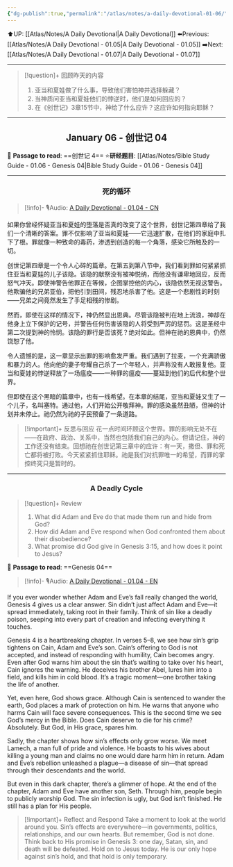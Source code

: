 ```yaml
---
{"dg-publish":true,"permalink":"/atlas/notes/a-daily-devotional-01-06/","noteIcon":""}
---
```


⬆️UP: [[Atlas/Notes/A Daily Devotional\|A Daily Devotional]]
⬅️Previous: [[Atlas/Notes/A Daily Devotional - 01.05\|A Daily Devotional - 01.05]]
➡️Next: [[Atlas/Notes/A Daily Devotional - 01.07\|A Daily Devotional - 01.07]]

---

> [!question]+ 回顾昨天的内容
> 1. 亚当和夏娃做了什么事，导致他们害怕神并选择躲藏？
> 2. 当神质问亚当和夏娃他们的悖逆时，他们是如何回应的？
> 3. 在《创世记》3章15节中，神给了什么应许？这应许如何指向耶稣？

---
## <center>January 06 - 创世记 04</center>

📖 **Passage to read**: ==创世记 4==
⭐**研经题目**: [[Atlas/Notes/Bible Study Guide - 01.06 - Genesis 04\|Bible Study Guide - 01.06 - Genesis 04]]

---
### <center>死的循环</center>

> [!info]- 🎙️Audio: [A Daily Devotional - 01.04 - CN]()

如果你曾经怀疑亚当和夏娃的堕落是否真的改变了这个世界，创世记第四章给了我们一个清晰的答案。罪不仅影响了亚当和夏娃——它迅速扩散，在他们的家庭中扎下了根。罪就像一种致命的毒药，渗透到创造的每一个角落，感染它所触及的一切。

创世记第四章是一个令人心碎的篇章。在第五到第八节中，我们看到罪如何紧紧抓住亚当和夏娃的儿子该隐。该隐的献祭没有被神悦纳，而他没有谦卑地回应，反而怒气冲天。即使神警告他罪正在等候，企图掌控他的内心，该隐依然无视这警告。他欺骗他的兄弟亚伯，把他引到田间，残忍地杀害了他。这是一个悲剧性的时刻——兄弟之间竟然发生了手足相残的惨剧。

然而，即使在这样的情况下，神仍然显出恩典。尽管该隐被判在地上流浪，神却在他身上立下保护的记号，并警告任何伤害该隐的人将受到严厉的惩罚。这是圣经中第二次提到神的怜悯。该隐的罪行是否该死？绝对如此。但神在祂的恩典中，仍然饶恕了他。

令人遗憾的是，这一章显示出罪的影响愈发严重。我们遇到了拉麦，一个充满骄傲和暴力的人。他向他的妻子夸耀自己杀了一个年轻人，并声称没有人敢报复他。亚当和夏娃的悖逆释放了一场瘟疫——一种罪的瘟疫——蔓延到他们的后代和整个世界。

但即使在这个黑暗的篇章中，也有一线希望。在本章的结尾，亚当和夏娃又生了一个儿子，名叫塞特。通过他，人们开始公开敬拜神。罪的感染虽然丑陋，但神的计划并未停止。祂仍然为祂的子民预备了一条道路。

> [!important]+ 反思与回应
> 花一点时间环顾这个世界。罪的影响无处不在——在政府、政治、关系中，当然也包括我们自己的内心。但请记住，神的工作还没有结束。回想祂在创世记第三章中的应许：有一天，撒但、罪和死亡都将被打败。今天紧紧抓住耶稣。祂是我们对抗罪唯一的希望，而罪的掌控终究只是暂时的。



---
### <center>A Deadly Cycle</center>

> [!question]+ Review
> 1. What did Adam and Eve do that made them run and hide from God?
> 2. How did Adam and Eve respond when God confronted them about their disobedience?
> 3. What promise did God give in Genesis 3:15, and how does it point to Jesus?

📖 **Passage to read**: ==Genesis 04==

> [!info]- 🎙️Audio: [A Daily Devotional - 01.04 - EN]()


If you ever wonder whether Adam and Eve’s fall really changed the world, Genesis 4 gives us a clear answer. Sin didn’t just affect Adam and Eve—it spread immediately, taking root in their family. Think of sin like a deadly poison, seeping into every part of creation and infecting everything it touches.

Genesis 4 is a heartbreaking chapter. In verses 5–8, we see how sin’s grip tightens on Cain, Adam and Eve’s son. Cain’s offering to God is not accepted, and instead of responding with humility, Cain becomes angry. Even after God warns him about the sin that’s waiting to take over his heart, Cain ignores the warning. He deceives his brother Abel, lures him into a field, and kills him in cold blood. It’s a tragic moment—one brother taking the life of another.

Yet, even here, God shows grace. Although Cain is sentenced to wander the earth, God places a mark of protection on him. He warns that anyone who harms Cain will face severe consequences. This is the second time we see God’s mercy in the Bible. Does Cain deserve to die for his crime? Absolutely. But God, in His grace, spares him.

Sadly, the chapter shows how sin’s effects only grow worse. We meet Lamech, a man full of pride and violence. He boasts to his wives about killing a young man and claims no one would dare harm him in return. Adam and Eve’s rebellion unleashed a plague—a disease of sin—that spread through their descendants and the world.

But even in this dark chapter, there’s a glimmer of hope. At the end of the chapter, Adam and Eve have another son, Seth. Through him, people begin to publicly worship God. The sin infection is ugly, but God isn’t finished. He still has a plan for His people.

> [!important]+ Reflect and Respond
> Take a moment to look at the world around you. Sin’s effects are everywhere—in governments, politics, relationships, and our own hearts. But remember, God is not done. Think back to His promise in Genesis 3: one day, Satan, sin, and death will be defeated. Hold on to Jesus today. He is our only hope against sin’s hold, and that hold is only temporary.
